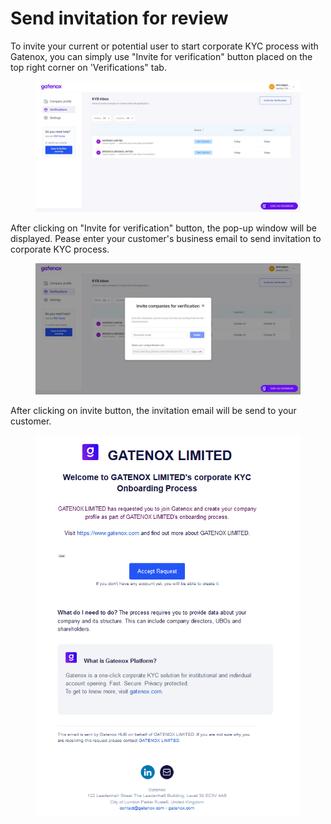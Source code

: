 # Send invitation for review

To invite your current or potential user to start corporate KYC process with Gatenox, you can simply use "Invite for verification" button placed on the top right corner on 'Verifications" tab.

<figure><img src="../docs/Images/verifications.png" alt=""><figcaption></figcaption></figure>

After clicking on "Invite for verification" button, the pop-up window will be displayed. Pease enter your customer's business email to send invitation to corporate KYC process.

<figure><img src="../Images/appli_invitation.png" alt=""><figcaption></figcaption></figure>

After clicking on invite button, the invitation email will be send to your customer.

<figure><img src="../.gitbook/assets/email_invitation.PNG" alt=""><figcaption></figcaption></figure>
